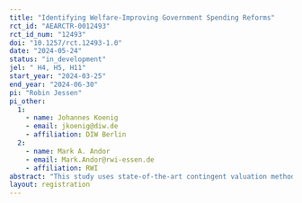 ```yaml
---
title: "Identifying Welfare-Improving Government Spending Reforms"
rct_id: "AEARCTR-0012493"
rct_id_num: "12493"
doi: "10.1257/rct.12493-1.0"
date: "2024-05-24"
status: "in_development"
jel: " H4, H5, H11"
start_year: "2024-03-25"
end_year: "2024-06-30"
pi: "Robin Jessen"
pi_other:
  1:
    - name: Johannes Koenig
    - email: jkoenig@diw.de
    - affiliation: DIW Berlin
  2:
    - name: Mark A. Andor
    - email: Mark.Andor@rwi-essen.de
    - affiliation: RWI
abstract: "This study uses state-of-the-art contingent valuation methods to identify welfare improving government spending reforms. In particular, it identifies on which areas of government activity spending should be increased or decreased from a welfare economic perspective. To this end, we ask the survey participants binary questions if they would agree to a reform that would increase government spending in a specific area and would raise their personal income tax burden by a specific amount. The size of the tax burden is randomized across individuals. This allows us to estimate the distribution of the willingness to pay for increases in government spending. If aggregate willingness to pay exceeds the cost, than an increase in spending is generally welfare improving. "
layout: registration
---
```


